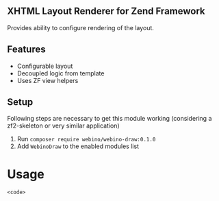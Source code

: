 ## XHTML Layout Renderer for Zend Framework
Provides ability to configure rendering of the layout.

## Features

- Configurable layout
- Decoupled logic from template
- Uses ZF view helpers

## Setup

Following steps are necessary to get this module working (considering a zf2-skeleton or very similar application)

  1. Run `composer require webino/webino-draw:0.1.0`
  2. Add `WebinoDraw` to the enabled modules list

# Usage

`<code>`